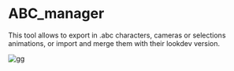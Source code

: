 # ABC_manager
This tool allows to export in .abc characters, cameras or selections animations, or import and merge them with their lookdev version.




![gg](https://user-images.githubusercontent.com/83452758/166455732-f54f16d2-e91d-4e6b-ada3-1b3009b7dcc1.PNG)
